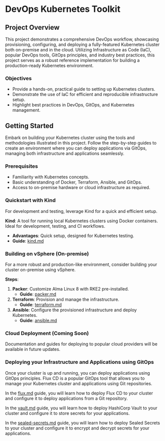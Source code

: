 # DevOps Kubernetes Toolkit

## Project Overview

This project demonstrates a comprehensive DevOps workflow, showcasing provisioning, configuring, and deploying a fully-featured Kubernetes cluster both on-premise and in the cloud. Utilizing Infrastructure as Code (IaC), popular DevOps tools, GitOps principles, and industry best practices, this project serves as a robust reference implementation for building a production-ready Kubernetes environment.

### Objectives

- Provide a hands-on, practical guide to setting up Kubernetes clusters.
- Demonstrate the use of IaC for efficient and reproducible infrastructure setup.
- Highlight best practices in DevOps, GitOps, and Kubernetes management.

## Getting Started

Embark on building your Kubernetes cluster using the tools and methodologies illustrated in this project. Follow the step-by-step guides to create an environment where you can deploy applications via GitOps, managing both infrastructure and applications seamlessly.

### Prerequisites

- Familiarity with Kubernetes concepts.
- Basic understanding of Docker, Terraform, Ansible, and GitOps.
- Access to on-premise hardware or cloud infrastructure as required.

### Quickstart with Kind

For development and testing, leverage Kind for a quick and efficient setup.

**Kind**: A tool for running local Kubernetes clusters using Docker containers. Ideal for development, testing, and CI workflows.

- **Advantages**: Quick setup, designed for Kubernetes testing.
- **Guide**: [kind.md](docs/kind.md)

### Building on vSphere (On-premise)

For a more robust and production-like environment, consider building your cluster on-premise using vSphere.

**Steps**:

1. **Packer**: Customize Alma Linux 8 with RKE2 pre-installed.
    - **Guide**: [packer.md](docs/packer.md)
2. **Terraform**: Provision and manage the infrastructure.
    - **Guide**: [terraform.md](docs/terraform.md)
3. **Ansible**: Configure the provisioned infrastructure and deploy Kubernetes.
    - **Guide**: [ansible.md](docs/ansible.md)

### Cloud Deployment (Coming Soon)

Documentation and guides for deploying to popular cloud providers will be available in future updates.

### Deploying your Infrastructure and Applications using GitOps

Once your cluster is up and running, you can deploy applications using GitOps principles. Flux CD is a popular GitOps tool that allows you to manage your Kubernetes cluster and applications using Git repositories.

In the [flux.md](docs/flux.md) guide, you will learn how to deploy Flux CD to your cluster and configure it to deploy applications from a Git repository.

In the [vault.md](docs/vault.md) guide, you will learn how to deploy HashiCorp Vault to your cluster and configure it to store secrets for your applications.

In the [sealed-secrets.md](docs/sealed-secrets.md) guide, you will learn how to deploy Sealed Secrets to your cluster and configure it to encrypt and decrypt secrets for your applications.
